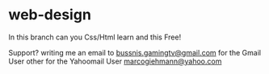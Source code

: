 # web-design

In this branch can you Css/Html learn and this Free!

Support?
writing me an email to bussnis.gamingtv@gmail.com for the Gmail User other for the Yahoomail User marcogiehmann@yahoo.com
